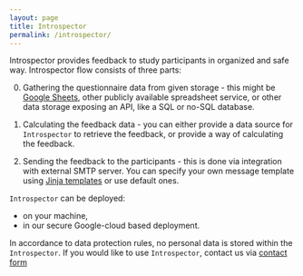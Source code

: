 ```yaml
---
layout: page
title: Introspector
permalink: /introspector/
---
```


Introspector provides feedback to study participants in organized and safe way.
Introspector flow consists of three parts:

0. Gathering the questionnaire data from given storage - this might be [Google Sheets](https://docs.google.com/spreadsheets/), other publicly available 
spreadsheet service, or other data storage exposing an API, like a SQL or no-SQL database.

0. Calculating the feedback data - you can either provide a data source for `Introspector` to retrieve the feedback, or provide a way of calculating the feedback. 

0. Sending the feedback to the participants - this is done via integration with external SMTP server. You can specify your own message template using [Jinja templates](https://jinja.palletsprojects.com/en/3.1.x/) or use default ones.

`Introspector` can be deployed:

- on your machine,
- in our secure Google-cloud based deployment. 

In accordance to data protection rules, no personal data is stored within the `Introspector`. If you would like to use `Introspector`, contact us via [contact form](https://forms.gle/SUJPRYJ86t3ZDEEK8)